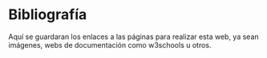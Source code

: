 # Bibliografía
Aquí se guardaran los enlaces a las páginas para realizar esta web, ya sean imágenes, webs de documentación como w3schools u otros.